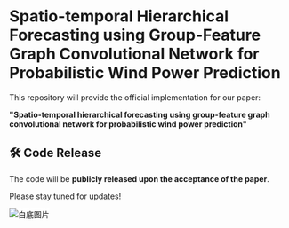 # Spatio-temporal Hierarchical Forecasting using Group-Feature Graph Convolutional Network for Probabilistic Wind Power Prediction

This repository will provide the official implementation for our paper:

**"Spatio-temporal hierarchical forecasting using group-feature graph convolutional network for probabilistic wind power prediction"**

## 🛠️ Code Release

The code will be **publicly released upon the acceptance of the paper**.

Please stay tuned for updates!

<div style="background-color: white; display: inline-block;">
  <img src="Hierformer.png.png" alt="白底图片" style="background-color: white;" />
</div>
